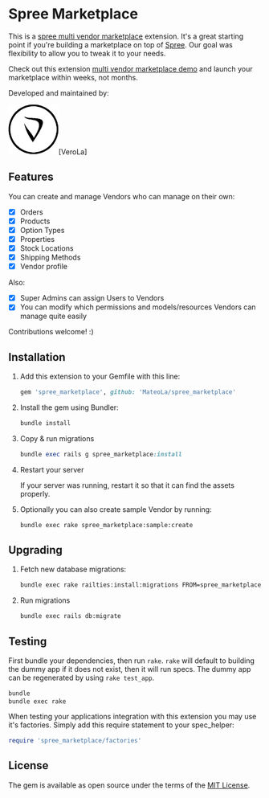 # Spree Marketplace

This is a [spree multi vendor marketplace](https://spreecommerce.org/use-cases/multi-vendor-marketplace/) extension. It's a great starting point if you're building a marketplace on top of [Spree](https://spreecommerce.org). Our goal was flexibility to allow you to tweak it to your needs. 

Check out this extension [multi vendor marketplace demo](https://spreecommerce.org/launch-a-multi-vendor-marketplace-within-a-few-weeks-with-spree-commerce/) and launch your marketplace within weeks, not months.

Developed and maintained by:

<img src="./app/assets/images/verola-1st-330.png" width="100">[VeroLa]

## Features

You can create and manage Vendors who can manage on their own:

- [X] Orders
- [X] Products
- [X] Option Types
- [X] Properties
- [X] Stock Locations
- [X] Shipping Methods
- [X] Vendor profile

Also:
- [X] Super Admins can assign Users to Vendors
- [X] You can modify which permissions and models/resources Vendors can manage quite easily

Contributions welcome! :)

## Installation

1. Add this extension to your Gemfile with this line:
    ```ruby
    gem 'spree_marketplace', github: 'MateoLa/spree_marketplace'
    ```

2. Install the gem using Bundler:
    ```ruby
    bundle install
    ```

3. Copy & run migrations
    ```ruby
    bundle exec rails g spree_marketplace:install
    ```

4. Restart your server

    If your server was running, restart it so that it can find the assets properly.

5. Optionally you can also create sample Vendor by running:

   ```bash
   bundle exec rake spree_marketplace:sample:create
   ```

## Upgrading

1. Fetch new database migrations:

    ```bash
    bundle exec rake railties:install:migrations FROM=spree_marketplace
    ```

2. Run migrations

    ```bash
    bundle exec rails db:migrate
    ```

## Testing

First bundle your dependencies, then run `rake`. `rake` will default to building the dummy app if it does not exist, then it will run specs. The dummy app can be regenerated by using `rake test_app`.

```shell
bundle
bundle exec rake
```

When testing your applications integration with this extension you may use it's factories.
Simply add this require statement to your spec_helper:

```ruby
require 'spree_marketplace/factories'
```

## License

The gem is available as open source under the terms of the [MIT License](https://opensource.org/licenses/MIT).